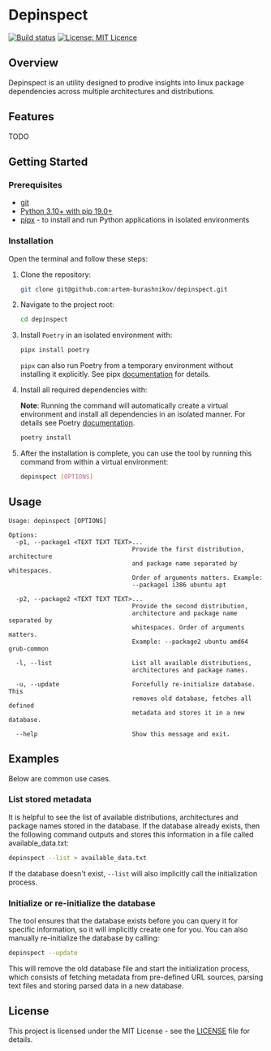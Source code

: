 # Depinspect

[![Build status](https://github.com/artem-burashnikov/depinspect/actions/workflows/ci.yml/badge.svg)](https://github.com/artem-burashnikov/depinspect/actions/workflows/ci.yml?branch=dev)
[![License: MIT Licence](https://img.shields.io/badge/license-MIT-blue)](https://github.com/artem-burashnikov/depinspect/blob/main/LICENSE)

## Overview

Depinspect is an utility designed to prodive insights into linux package dependencies across multiple architectures and distributions.

## Features

TODO

## Getting Started

### Prerequisites

- [git](https://git-scm.com/book/en/v2/Getting-Started-Installing-Git)
- [Python 3.10+ with pip 19.0+](https://wiki.python.org/moin/BeginnersGuide/Download)
- [pipx](https://pypa.github.io/pipx/#install-pipx) - to install and run Python applications in isolated environments

### Installation

Open the terminal and follow these steps:

1. Clone the repository:

    ```sh
    git clone git@github.com:artem-burashnikov/depinspect.git
    ```

2. Navigate to the project root:

    ```sh
    cd depinspect
    ```

3. Install `Poetry` in an isolated environment with:

    ```sh
    pipx install poetry
    ```

    `pipx` can also run Poetry from a temporary environment without installing it explicitly. See pipx [documentation](https://pypa.github.io/pipx/docs/) for details.

4. Install all required dependencies with:

    **Note**: Running the command will automatically create a virtual environment and install all dependencies in an isolated manner. For details see Poetry [documentation](https://python-poetry.org/docs/cli/#install).

    ```sh
    poetry install
    ```

5. After the installation is complete, you can use the tool by running this command from within a virtual environment:

    ```sh
    depinspect [OPTIONS]
    ```

## Usage

```ignorelang
Usage: depinspect [OPTIONS]

Options:
  -p1, --package1 <TEXT TEXT TEXT>...
                                  Provide the first distribution, architecture
                                  and package name separated by whitespaces.
                                  Order of arguments matters. Example:
                                  --package1 i386 ubuntu apt

  -p2, --package2 <TEXT TEXT TEXT>...
                                  Provide the second distribution,
                                  architecture and package name separated by
                                  whitespaces. Order of arguments matters.
                                  Example: --package2 ubuntu amd64 grub-common

  -l, --list                      List all available distributions,
                                  architectures and package names.

  -u, --update                    Forcefully re-initialize database. This
                                  removes old database, fetches all defined
                                  metadata and stores it in a new database.

  --help                          Show this message and exit.
```

## Examples

Below are common use cases.

### List stored metadata

It is helpful to see the list of available distributions, architectures and package names stored in the database. If the database already exists, then the following command outputs and stores this information in a file called available_data.txt:

```sh
depinspect --list > available_data.txt
```

If the database doesn't exist, `--list` will also implicitly call the initialization process.

### Initialize or re-initialize the database

The tool ensures that the database exists before you can query it for specific information, so it will implicitly create one for you. You can also manually re-initialize the database by calling:

```sh
depinspect --update
```

This will remove the old database file and start the initialization process, which consists of fetching metadata from pre-defined URL sources, parsing text files and storing parsed data in a new database.

## License

This project is licensed under the MIT License - see the [LICENSE](LICENSE) file for details.
